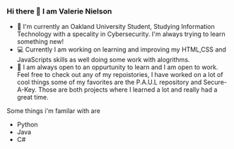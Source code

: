 ### Hi there 👋 I am Valerie Nielson
- 📖 I'm currently an Oakland University Student, Studying Information Technology with a specality in Cybersecurity. I'm always trying to learn something new!
- 💻 Currently I am working on learning and improving my HTML,CSS and JavaScripts skills as well doing some work with alogrithms. 
- 🧠 I am always open to an oppurtunity to learn and I am open to work.
Feel free to check out any of my repoistories, I have worked on a lot of cool things some of my favorites are the P.A.U.L repository and Secure-A-Key. Those are both projects where
I learned a lot and really had a great time.

Some things i'm familar with are 
- Python
- Java
- C#

<!--
**SKel1817/SKel1817** is a ✨ _special_ ✨ repository because its `README.md` (this file) appears on your GitHub profile.

Here are some ideas to get you started:

- 🔭 I’m currently working on ...
- 🌱 I’m currently learning ...
- 👯 I’m looking to collaborate on ...
- 🤔 I’m looking for help with ...
- 💬 Ask me about ...
- 📫 How to reach me: ...
- 😄 Pronouns: ...
- ⚡ Fun fact: ...
-->
